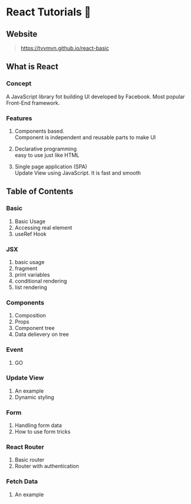 # React Tutorials 📖


## Website

> https://tvvmvn.github.io/react-basic


## What is React

### Concept
A JavaScript library fot building UI developed by Facebook.
Most popular Front-End framework.

### Features
1. Components based. \
Component is independent and reusable parts to make UI

2. Declarative programming \
easy to use just like HTML

3. Single page application (SPA) \
Update View using JavaScript.
It is fast and smooth  


## Table of Contents

### Basic
1. Basic Usage
2. Accessing real element
3. useRef Hook

### JSX
1. basic usage
2. fragment
3. print variables
4. conditional rendering
5. list rendering

### Components
1. Composition
2. Props
3. Component tree
4. Data delievery on tree

### Event
1. GO

### Update View
1. An example
2. Dynamic styling

### Form 
1. Handling form data
2. How to use form tricks

### React Router
1. Basic router
2. Router with authentication

### Fetch Data
1. An example

<!-- how to use image in app  -->
